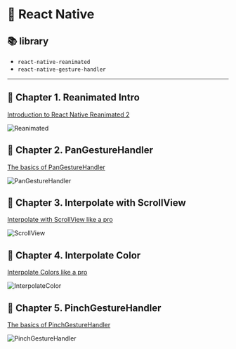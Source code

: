 # **📱 React Native**

## **📚 library**

- `react-native-reanimated`
- `react-native-gesture-handler`

---

## **📌 Chapter 1. Reanimated Intro**

[Introduction to React Native Reanimated 2](./01%20reanimated/README.md)

![Reanimated](https://user-images.githubusercontent.com/98210863/220127121-db2b7b0d-79cf-469f-a9be-bd294a6cf8f3.gif)

## **📌 Chapter 2. PanGestureHandler**

[The basics of PanGestureHandler](./02%20panGestureHandler/README.md)
<br/>

![PanGestureHandler](https://user-images.githubusercontent.com/98210863/220142544-973bd4bb-9023-4aa9-a3a8-de97bfac7c80.gif)

## **📌 Chapter 3. Interpolate with ScrollView**

[Interpolate with ScrollView like a pro](./03%20scrollView/README.md)
<br/>

![ScrollView](https://velog.velcdn.com/images/gusdh2/post/fe0319f8-d095-40b4-8d93-061c7a812110/image.gif)

## **📌 Chapter 4. Interpolate Color**

[Interpolate Colors like a pro](./04%20InterpolateColor/README.md)
<br/>

![InterpolateColor](https://velog.velcdn.com/images/gusdh2/post/103b4288-71d1-4390-9898-61f6cd5610ff/image.gif)

## **📌 Chapter 5. PinchGestureHandler**

[The basics of PinchGestureHandler](./05%20PinchGestureHandler/README.md)
<br/>

![PinchGestureHandler](https://velog.velcdn.com/images/gusdh2/post/8fbd7837-e62d-4872-a4ff-2c6aa6f66407/image.gif)

